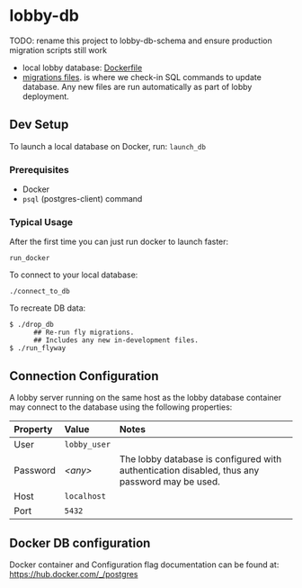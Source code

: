 # lobby-db

TODO: rename this project to lobby-db-schema and ensure production migration scripts still work

- local lobby database: [Dockerfile](https://github.com/triplea-game/triplea/blob/master/lobby-db/Dockerfile)
- [migrations files](https://github.com/triplea-game/triplea/tree/master/lobby-db/src/main/resources/db/migration).
is where we check-in SQL commands to update database. Any new files are run automatically as part of lobby deployment.


## Dev Setup

To launch a local database on Docker, run: `launch_db`

### Prerequisites
- Docker
- `psql` (postgres-client) command

### Typical Usage

After the first time you can just run docker to launch faster:
```
run_docker
```

To connect to your local database:
```
./connect_to_db
```

To recreate DB data:
```
$ ./drop_db
      ## Re-run fly migrations.
      ## Includes any new in-development files.
$ ./run_flyway
```


## Connection Configuration

A lobby server running on the same host as the lobby database container may connect to the database using the following properties:

Property | Value | Notes
:-- | :-- | :--
User | `lobby_user` |
Password | _&lt;any&gt;_ | The lobby database is configured with authentication disabled, thus any password may be used.
Host | `localhost` |
Port | `5432` |

## Docker DB configuration

Docker container and Configuration flag documentation can be found at: https://hub.docker.com/_/postgres

